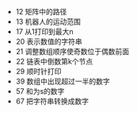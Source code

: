 - 12  矩阵中的路径
- 13 机器人的运动范围
- 17 从1打印到最大n
- 20 表示数值的字符串
- 21 调整数组顺序使奇数位于偶数前面
- 22 链表中倒数第k个节点
- 29 顺时针打印
- 39 数组中出现超过一半的数字
- 57 和为s的数字
- 67 把字符串转换成数字